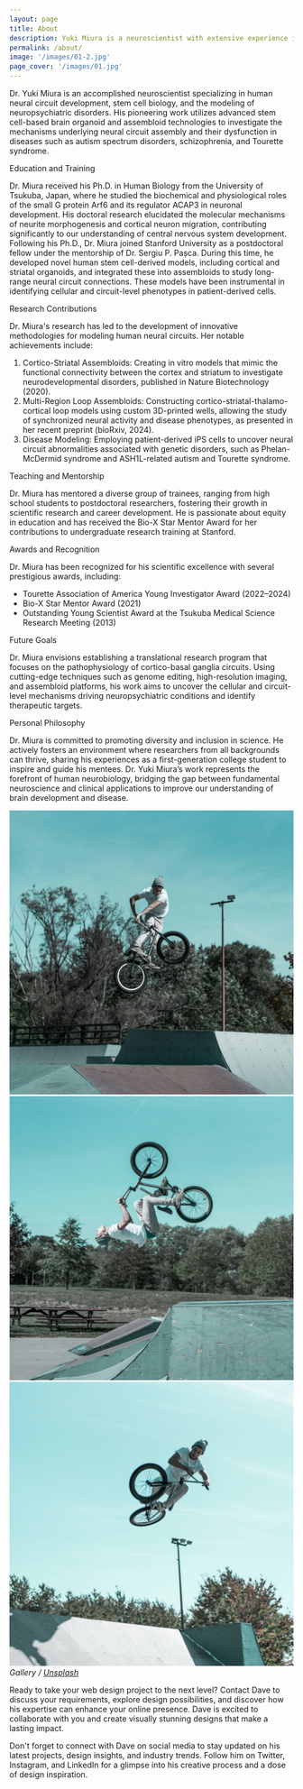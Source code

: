 ```yaml
---
layout: page
title: About
description: Yuki Miura is a neuroscientist with extensive experience in human brain development and neural circuit research. His scientific journey began with a deep curiosity about the molecular mechanisms of brain assembly, leading him to pioneer cutting-edge methodologies using stem cell-based brain organoids and assembloids. Over the years, he has honed his expertise to become a leader in decoding the complexities of neural connectivity and its implications for neuropsychiatric disorders, transforming fundamental questions into groundbreaking discoveries.
permalink: /about/
image: '/images/01-2.jpg'
page_cover: '/images/01.jpg'
---
```


Dr. Yuki Miura is an accomplished neuroscientist specializing in human neural circuit development, stem cell biology, and the modeling of neuropsychiatric disorders. His pioneering work utilizes advanced stem cell-based brain organoid and assembloid technologies to investigate the mechanisms underlying neural circuit assembly and their dysfunction in diseases such as autism spectrum disorders, schizophrenia, and Tourette syndrome.

Education and Training

Dr. Miura received his Ph.D. in Human Biology from the University of Tsukuba, Japan, where he studied the biochemical and physiological roles of the small G protein Arf6 and its regulator ACAP3 in neuronal development. His doctoral research elucidated the molecular mechanisms of neurite morphogenesis and cortical neuron migration, contributing significantly to our understanding of central nervous system development.
Following his Ph.D., Dr. Miura joined Stanford University as a postdoctoral fellow under the mentorship of Dr. Sergiu P. Pașca. During this time, he developed novel human stem cell-derived models, including cortical and striatal organoids, and integrated these into assembloids to study long-range neural circuit connections. These models have been instrumental in identifying cellular and circuit-level phenotypes in patient-derived cells.

Research Contributions

Dr. Miura's research has led to the development of innovative methodologies for modeling human neural circuits. Her notable achievements include:
1. Cortico-Striatal Assembloids: Creating in vitro models that mimic the functional connectivity between the cortex and striatum to investigate neurodevelopmental disorders, published in Nature Biotechnology (2020).
2. Multi-Region Loop Assembloids: Constructing cortico-striatal-thalamo-cortical loop models using custom 3D-printed wells, allowing the study of synchronized neural activity and disease phenotypes, as presented in her recent preprint (bioRxiv, 2024).
3. Disease Modeling: Employing patient-derived iPS cells to uncover neural circuit abnormalities associated with genetic disorders, such as Phelan-McDermid syndrome and ASH1L-related autism and Tourette syndrome.

Teaching and Mentorship

Dr. Miura has mentored a diverse group of trainees, ranging from high school students to postdoctoral researchers, fostering their growth in scientific research and career development. He is passionate about equity in education and has received the Bio-X Star Mentor Award for her contributions to undergraduate research training at Stanford.

Awards and Recognition

Dr. Miura has been recognized for his scientific excellence with several prestigious awards, including:
- Tourette Association of America Young Investigator Award (2022–2024)
- Bio-X Star Mentor Award (2021)
- Outstanding Young Scientist Award at the Tsukuba Medical Science Research Meeting (2013)

Future Goals

Dr. Miura envisions establishing a translational research program that focuses on the pathophysiology of cortico-basal ganglia circuits. Using cutting-edge techniques such as genome editing, high-resolution imaging, and assembloid platforms, his work aims to uncover the cellular and circuit-level mechanisms driving neuropsychiatric conditions and identify therapeutic targets.

Personal Philosophy

Dr. Miura is committed to promoting diversity and inclusion in science. He actively fosters an environment where researchers from all backgrounds can thrive, sharing his experiences as a first-generation college student to inspire and guide his mentees.
Dr. Yuki Miura’s work represents the forefront of human neurobiology, bridging the gap between fundamental neuroscience and clinical applications to improve our understanding of brain development and disease.

<div class="page__gallery__wrapper">
  <div class="page__gallery__images">
    <img src="/images/01-3.jpg" loading="lazy">
    <img src="/images/01-4.jpg" loading="lazy">
    <img src="/images/01-5.jpg" loading="lazy">
  </div>
  <em>Gallery / <a href="https://unsplash.com/" target="_blank">Unsplash</a></em>
</div>

Ready to take your web design project to the next level? Contact Dave to discuss your requirements, explore design possibilities, and discover how his expertise can enhance your online presence. Dave is excited to collaborate with you and create visually stunning designs that make a lasting impact.

Don't forget to connect with Dave on social media to stay updated on his latest projects, design insights, and industry trends. Follow him on Twitter, Instagram, and LinkedIn for a glimpse into his creative process and a dose of design inspiration.
